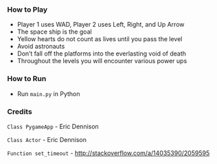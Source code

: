 ### How to Play

- Player 1 uses WAD, Player 2 uses Left, Right, and Up Arrow
- The space ship is the goal
- Yellow hearts do not count as lives until you pass the level
- Avoid astronauts
- Don’t fall off the platforms into the everlasting void of death
- Throughout the levels you will encounter various power ups

### How to Run

- Run `main.py` in Python

### Credits

`Class PygameApp` - Eric Dennison

`Class Actor` - Eric Dennison

`Function set_timeout` - http://stackoverflow.com/a/14035390/2059595